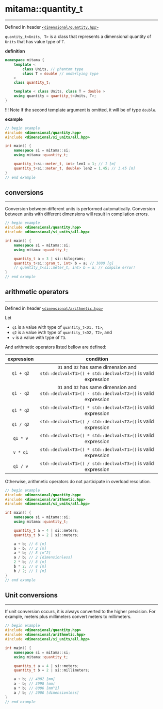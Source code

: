 # mitama::quantity_t
------------------

Defined in header [`<dimensional/quantity.hpp>`]()

`quantity_t<Units, T>` is a class that represents a dimensional quantity of `Units` that has value type of `T`.

**definition**

```cpp
namespace mitama {
    template <
        class Units, // phantom type
        class T = double // underlying type
    >
    class quantity_t;

    template < class Units, class T = double >
    using quantity = quantity_t<Units, T>;
}
```


!!! Note
    If the second template argument is omitted, it will be of type `double`.


**example**

```cpp
// begin example
#include <dimensional/quantity.hpp>
#include <dimensional/si_units/all.hpp>

int main() {
    namespace si = mitama::si;
    using mitama::quantity_t;

    quantity_t<si::meter_t, int> len1 = 1; // 1 [m]
    quantity_t<si::meter_t, double> len2 = 1.45; // 1.45 [m]
}
// end example
```

## conversions
----------------------------

Conversion between different units is performed automatically.
Conversion between units with different dimensions will result in compilation errors.

```cpp
// begin example
#include <dimensional/quantity.hpp>
#include <dimensional/si_units/all.hpp>

int main() {
    namespace si = mitama::si;
    using mitama::quantity_t;

    quantity_t a = 3 | si::kilograms;
    quantity_t<si::gram_t, int> b = a; // 3000 [g]
    // quantity_t<si::meter_t, int> b = a; // compile error!
}
// end example
```

## arithmetic operators
----------------------------

Defined in header [`<dimensional/arithmetic.hpp>`]()

Let
- `q1` is a value with type of `quantity_t<D1, T1>`,
- `q2` is a value iwth type of `quantity_t<D2, T2>`, and
- `v` is a value with type of `T3`.

And arithmetic operators listed bellow are defined:

| expression |                                             condition                                              |
| :--------: | :------------------------------------------------------------------------------------------------: |
| `q1 + q2`  | `D1` and `D2` has same dimension and `std::declval<T1>() + std::declval<T2>()` is valid expression |
| `q1 - q2`  | `D1` and `D2` has same dimension and `std::declval<T1>() - std::declval<T2>()` is valid expression |
| `q1 * q2`  |                   `std::declval<T1>() * std::declval<T2>()` is valid expression                    |
| `q1 / q2`  |                   `std::declval<T1>() / std::declval<T2>()` is valid expression                    |
|  `q1 * v`  |                   `std::declval<T1>() * std::declval<T3>()` is valid expression                    |
|  `v * q1`  |                   `std::declval<T3>() * std::declval<T1>()` is valid expression                    |
|  `q1 / v`  |                   `std::declval<T1>() / std::declval<T3>()` is valid expression                    |

Otherwise, arithmetic operators do not participate in overload resolution.

```cpp
// begin example
#include <dimensional/quantity.hpp>
#include <dimensional/arithmetic.hpp>
#include <dimensional/si_units/all.hpp>

int main() {
    namespace si = mitama::si;
    using mitama::quantity_t;

    quantity_t a = 4 | si::meters;
    quantity_t b = 2 | si::meters;

    a + b; // 6 [m]
    a - b; // 2 [m]
    a * b; // 8 [m^2]
    a / b; // 2 [dimensionless]
    2 * b; // 8 [m]
    b * 2; // 8 [m]
    b / 2; // 1 [m]
}
// end example
```

## Unit conversions
----------------------------

If unit conversion occurs, it is always converted to the higher precision.
For example, meters plus millimeters convert meters to millimeters.

```cpp
// begin example
#include <dimensional/quantity.hpp>
#include <dimensional/arithmetic.hpp>
#include <dimensional/si_units/all.hpp>

int main() {
    namespace si = mitama::si;
    using mitama::quantity_t;

    quantity_t a = 4 | si::meters;
    quantity_t b = 2 | si::millimeters;

    a + b; // 4002 [mm]
    a - b; // 3998 [mm]
    a * b; // 8000 [mm^2]
    a / b; // 2000 [dimensionless]
}
// end example
```


